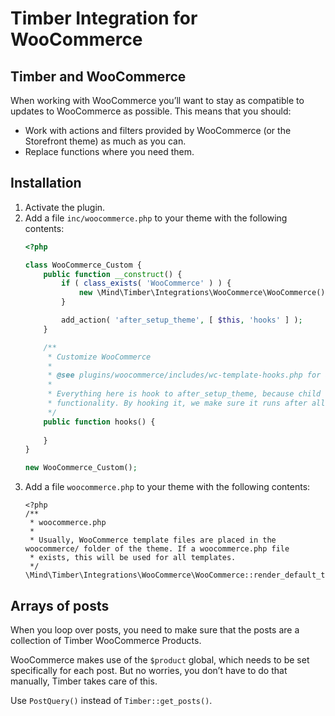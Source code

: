 # Timber Integration for WooCommerce

## Timber and WooCommerce

When working with WooCommerce you’ll want to stay as compatible to updates to WooCommerce as possible. This means that you should:

- Work with actions and filters provided by WooCommerce (or the Storefront theme) as much as you can.
- Replace functions where you need them.

## Installation

1. Activate the plugin.
2. Add a file `inc/woocommerce.php` to your theme with the following contents:
    ```php
    <?php
    
    class WooCommerce_Custom {
        public function __construct() {
            if ( class_exists( 'WooCommerce' ) ) {
                new \Mind\Timber\Integrations\WooCommerce\WooCommerce();
            }
    
            add_action( 'after_setup_theme', [ $this, 'hooks' ] );
        }
    
        /**
         * Customize WooCommerce
         *
         * @see plugins/woocommerce/includes/wc-template-hooks.php for a list of actions.
         *
         * Everything here is hook to after_setup_theme, because child theme functionality runs before parent theme
         * functionality. By hooking it, we make sure it runs after all hooks in the parent theme were registered.
         */
        public function hooks() {
           
        }
    }
    
    new WooCommerce_Custom();
    ```
3. Add a file `woocommerce.php` to your theme with the following contents:
    ```
    <?php
    /**
     * woocommerce.php
     *
     * Usually, WooCommerce template files are placed in the woocommerce/ folder of the theme. If a woocommerce.php file
     * exists, this will be used for all templates.
     */
    \Mind\Timber\Integrations\WooCommerce\WooCommerce::render_default_template();
    
    ```

## Arrays of posts

When you loop over posts, you need to make sure that the posts are a collection of Timber WooCommerce Products.

WooCommerce makes use of the `$product` global, which needs to be set specifically for each post. But no worries, you don’t have to do that manually, Timber takes care of this.

Use `PostQuery()` instead of `Timber::get_posts()`.
